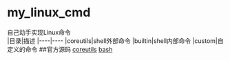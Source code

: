 my_linux_cmd
============
自己动手实现Linux命令    
|目录|描述
|----|----
|coreutils|shell外部命令
|builtin|shell内部命令
|custom|自定义的命令
##官方源码
[coreutils](http://ftp.gnu.org/gnu/coreutils/)
[bash](http://ftp.gnu.org/gnu/bash/)
